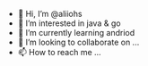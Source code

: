 - 👋 Hi, I’m @aliiohs
- 👀 I’m interested in java & go
- 🌱 I’m currently learning andriod
- 💞️ I’m looking to collaborate on ...
- 📫 How to reach me ...

<!---
aliiohs/aliiohs is a ✨ special ✨ repository because its `README.md` (this file) appears on your GitHub profile.
You can click the Preview link to take a look at your changes.
--->
